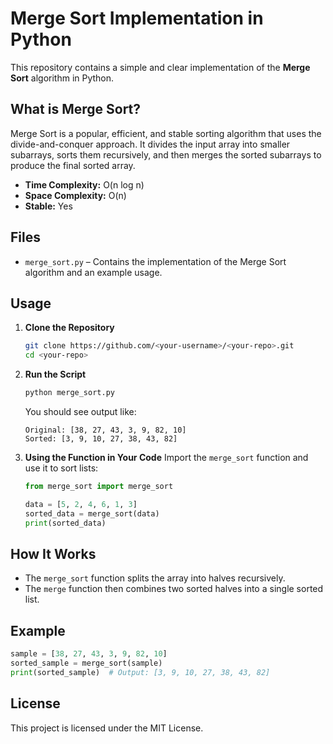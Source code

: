 # Merge Sort Implementation in Python

This repository contains a simple and clear implementation of the **Merge Sort** algorithm in Python.

## What is Merge Sort?

Merge Sort is a popular, efficient, and stable sorting algorithm that uses the divide-and-conquer approach. It divides the input array into smaller subarrays, sorts them recursively, and then merges the sorted subarrays to produce the final sorted array.

- **Time Complexity:** O(n log n)
- **Space Complexity:** O(n)
- **Stable:** Yes

## Files

- `merge_sort.py` – Contains the implementation of the Merge Sort algorithm and an example usage.

## Usage

1. **Clone the Repository**
    ```sh
    git clone https://github.com/<your-username>/<your-repo>.git
    cd <your-repo>
    ```

2. **Run the Script**
    ```sh
    python merge_sort.py
    ```

    You should see output like:
    ```
    Original: [38, 27, 43, 3, 9, 82, 10]
    Sorted: [3, 9, 10, 27, 38, 43, 82]
    ```

3. **Using the Function in Your Code**
    Import the `merge_sort` function and use it to sort lists:
    ```python
    from merge_sort import merge_sort

    data = [5, 2, 4, 6, 1, 3]
    sorted_data = merge_sort(data)
    print(sorted_data)
    ```

## How It Works

- The `merge_sort` function splits the array into halves recursively.
- The `merge` function then combines two sorted halves into a single sorted list.

## Example

```python
sample = [38, 27, 43, 3, 9, 82, 10]
sorted_sample = merge_sort(sample)
print(sorted_sample)  # Output: [3, 9, 10, 27, 38, 43, 82]
```

## License

This project is licensed under the MIT License.
